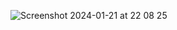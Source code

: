 
![Screenshot 2024-01-21 at 22 08 25](https://github.com/CeSeDu/WeatherApp/assets/92728486/4ef8684e-d226-4c3b-9090-a669a542cc65)
